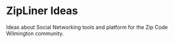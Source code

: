 # ZipLiner Ideas
Ideas about Social Networking tools and platform for the Zip Code Wilmington community.

